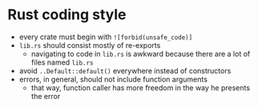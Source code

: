 # Rust coding style

- every crate must begin with `![forbid(unsafe_code)]`
- `lib.rs` should consist mostly of re-exports
  - navigating to code in `lib.rs` is awkward because there are a lot of files named `lib.rs`
- avoid `..Default::default()` everywhere instead of constructors
- errors, in general, should not include function arguments
  - that way, function caller has more freedom in the way he presents the error
